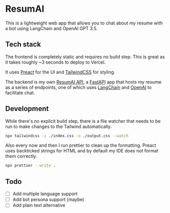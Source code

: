 # ResumAI

This is a lightweight web app that allows you to chat about my resume with a bot using LangChain and OpenAI GPT 3.5.

## Tech stack
The frontend is completely static and requires no build step. This is great as it takes roughly ~3 seconds to deploy to Vercel. 

It uses [Preact](https://preactjs.com/) for the UI and [TailwindCSS](https://tailwindcss.com/) for styling.

The backend is my own [ResumAI API](https://github.com/briscoooe/resumai), a [FastAPI](https://fastapi.tiangolo.com/) app that hosts my resume as a series of endpoints, one of which uses [LangChain](https://python.langchain.com/en/latest/index.html) and [OpenAI](https://openai.com/) to facilitate chat. 

## Development
While there's no explicit build step, there is a file watcher that needs to be run to make changes to the Tailwind automatically.

```bash
npx tailwindcss -i ./index.css -o ./output.css --watch
```

Also every now and then I run prettier to clean up the formatting. Preact uses backticked strings for HTML and by default my IDE does not format them correctly.

```bash
npx prettier --write .    
```

## Todo
- [ ] Add multiple language support
- [ ] Add bot persona support (maybe)
- [ ] Add plain text alternative
